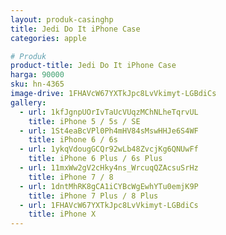 ```yaml
---
layout: produk-casinghp
title: Jedi Do It iPhone Case
categories: apple

# Produk
product-title: Jedi Do It iPhone Case
harga: 90000
sku: hn-4365
image-drive: 1FHAVcW67YXTkJpc8LvVkimyt-LGBdiCs
gallery:
  - url: 1kfJgnpUOrIvTaUcVUqzMChNLheTqrvUL
    title: iPhone 5 / 5s / SE
  - url: 1St4eaBcVPl0Ph4mHV84sMswHHJe6S4WF
    title: iPhone 6 / 6s
  - url: 1ykqVdougGCQr92wLb48ZvcjKg6QNUwFf
    title: iPhone 6 Plus / 6s Plus
  - url: 11mxWw2gV2cHky4ns_WrcuqQZAcsuSrHz
    title: iPhone 7 / 8
  - url: 1dntMhRK8gCA1iCYBcWgEwhYTu0emjK9P
    title: iPhone 7 Plus / 8 Plus
  - url: 1FHAVcW67YXTkJpc8LvVkimyt-LGBdiCs
    title: iPhone X
---
```

